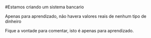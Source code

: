 #Estamos criando um sistema bancario

Apenas para aprendizado, não havera valores reais de nenhum tipo de dinheiro

Fique a vontade para comentar, isto é apenas para aprendizado.